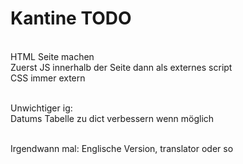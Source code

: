 # Kantine TODO

<br>HTML Seite machen
<br>Zuerst JS innerhalb der Seite dann als externes script
<br>CSS immer extern

<br>Unwichtiger ig:
<br>Datums Tabelle zu dict verbessern wenn möglich

<br>Irgendwann mal: Englische Version, translator oder so
